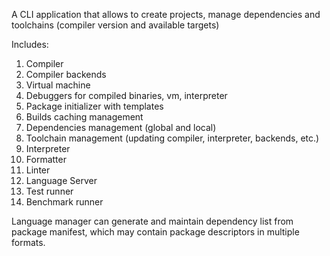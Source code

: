 A CLI application that allows to create projects, manage dependencies and toolchains (compiler version and available targets)

Includes:
1. Compiler
2. Compiler backends
3. Virtual machine
4. Debuggers for compiled binaries, vm, interpreter
5. Package initializer with templates
6. Builds caching management
7. Dependencies management (global and local)
8. Toolchain management (updating compiler, interpreter, backends, etc.)
9. Interpreter
10. Formatter
11. Linter
12. Language Server
13. Test runner
14. Benchmark runner

Language manager can generate and maintain dependency list from package manifest, which may contain package descriptors in multiple formats.
